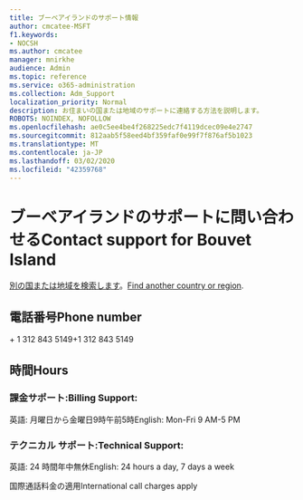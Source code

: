 ```yaml
---
title: ブーベアイランドのサポート情報
author: cmcatee-MSFT
f1.keywords:
- NOCSH
ms.author: cmcatee
manager: mnirkhe
audience: Admin
ms.topic: reference
ms.service: o365-administration
ms.collection: Adm_Support
localization_priority: Normal
description: お住まいの国または地域のサポートに連絡する方法を説明します。
ROBOTS: NOINDEX, NOFOLLOW
ms.openlocfilehash: ae0c5ee4be4f268225edc7f4119dcec09e4e2747
ms.sourcegitcommit: 812aab5f58eed4bf359faf0e99f7f876af5b1023
ms.translationtype: MT
ms.contentlocale: ja-JP
ms.lasthandoff: 03/02/2020
ms.locfileid: "42359768"
---
```

# <a name="contact-support-for-bouvet-island"></a><span data-ttu-id="bef67-103">ブーベアイランドのサポートに問い合わせる</span><span class="sxs-lookup"><span data-stu-id="bef67-103">Contact support for Bouvet Island</span></span>

<span data-ttu-id="bef67-104">[別の国または地域を検索します](../contact-support-for-business-products.md)。</span><span class="sxs-lookup"><span data-stu-id="bef67-104">[Find another country or region](../contact-support-for-business-products.md).</span></span>

## <a name="phone-number"></a><span data-ttu-id="bef67-105">電話番号</span><span class="sxs-lookup"><span data-stu-id="bef67-105">Phone number</span></span>
<span data-ttu-id="bef67-106">+ 1 312 843 5149</span><span class="sxs-lookup"><span data-stu-id="bef67-106">+1 312 843 5149</span></span>

## <a name="hours"></a><span data-ttu-id="bef67-107">時間</span><span class="sxs-lookup"><span data-stu-id="bef67-107">Hours</span></span>
### <a name="billing-support"></a><span data-ttu-id="bef67-108">課金サポート:</span><span class="sxs-lookup"><span data-stu-id="bef67-108">Billing Support:</span></span>

<span data-ttu-id="bef67-109">英語: 月曜日から金曜日9時午前5時</span><span class="sxs-lookup"><span data-stu-id="bef67-109">English: Mon-Fri 9 AM-5 PM</span></span>

### <a name="technical-support"></a><span data-ttu-id="bef67-110">テクニカル サポート:</span><span class="sxs-lookup"><span data-stu-id="bef67-110">Technical Support:</span></span>

<span data-ttu-id="bef67-111">英語: 24 時間年中無休</span><span class="sxs-lookup"><span data-stu-id="bef67-111">English: 24 hours a day, 7 days a week</span></span>

<span data-ttu-id="bef67-112">国際通話料金の適用</span><span class="sxs-lookup"><span data-stu-id="bef67-112">International call charges apply</span></span>
